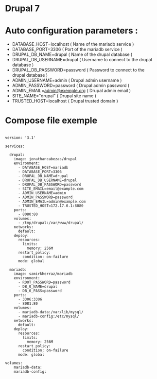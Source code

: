 # Drupal 7

# Auto configuration parameters :

- DATABASE_HOST=localhost       ( Name of the mariadb service )
- DATABASE_PORT=3306            ( Port of the mariadb service )
- DRUPAL_DB_NAME=drupal         ( Name of the drupal database )
- DRUPAL_DB_USERNAME=drupal     ( Username to connect to the drupal database )
- DRUPAL_DB_PASSWORD=password   ( Password to connect to the drupal database )
- ADMIN_USERNAME=admin          ( Drupal admin username )
- ADMIN_PASSWORD=password       ( Drupal admin password )
- ADMIN_EMAIL=admin@exemple.org ( Drupal admin email )
- SITE_NAME="drupal"            ( Drupal site name )
- TRUSTED_HOST=localhost        ( Drupal trusted domain )

# Compose file exemple

```

version: '3.1'

services:

  drupal:
    image: jonathancabezas/drupal
    environment:
      - DATABASE_HOST=mariadb
      - DATABASE_PORT=3306
      - DRUPAL_DB_NAME=drupal
      - DRUPAL_DB_USERNAME=drupal
      - DRUPAL_DB_PASSWORD=password
      - SITE_EMAIL=email@example.com
      - ADMIN_USERNAME=admin
      - ADMIN_PASSWORD=password
      - ADMIN_EMAIL=admin@example.com
      - TRUSTED_HOST=172.17.0.1:8080
    ports:
      - 8080:80
    volumes:
      - /tmp/drupal:/var/www/drupal/
    networks:
      default:
    deploy:
      resources:
        limits:
          memory: 256M
      restart_policy:
        condition: on-failure
      mode: global

  mariadb:
    image: samirkherraz/mariadb
    environment:
      - ROOT_PASSWORD=password
      - DB_0_NAME=drupal
      - DB_0_PASS=password
    ports:
      - 3306:3306
      - 8081:80
    volumes:
      - mariadb-data:/var/lib/mysql/
      - mariadb-config:/etc/mysql/
    networks:
      default:
    deploy:
      resources:
        limits:
          memory: 256M
      restart_policy:
        condition: on-failure
      mode: global

volumes:
    mariadb-data:
    mariadb-config:

```